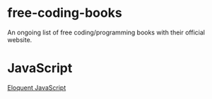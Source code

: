 # free-coding-books
An ongoing list of free coding/programming books with their official website.

# JavaScript
[Eloquent JavaScript](https://eloquentjavascript.net/)


